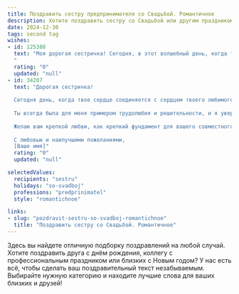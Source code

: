 ```yaml
---
title: Поздравить сестру предпринимателя со Свадьбой. Романтичное
description: Хотите поздравить сестру со Свадьбой или другим праздником? Наш ИИ создаст незабываемое поздравление, а вы обязательно выделитесь среди других.  
date: 2024-12-30
tags: second tag
wishes:
- id: 125388
  text: "Моя дорогая сестричка! Сегодня, в этот волшебный день, когда ты обретаешь своё счастье, я хочу сказать тебе:  пусть ваша жизнь будет такой же яркой и неповторимой, как твой предпринимательский талант! Пусть любовь, словно крепкий бизнес-план, приведёт вас к заветным вершинам благополучия и счастья.  Желаю вам бесконечного океана нежности,  верности и взаимопонимания.  Счастья вам, моя любимая сестра, и крепкой, счастливой семейной жизни!
  "
  rating: "0"
  updated: "null"
- id: 34207
  text: "Дорогая сестричка!
  
  Сегодня день, когда твое сердце соединяется с сердцем твоего любимого, и я от всей души поздравляю вас с этим прекрасным событием! Ваша свадьба — это не просто новая глава в жизни, а яркая сказка, в которой вы пишете свои совместные мечты и стремления.
  
  Ты всегда была для меня примером трудолюбия и решительности, и я уверена, что в браке вы создадите успешную и гармоничную пару, как в бизнесе, так и в жизни. Пусть ваш путь будет усыпан счастливыми моментами, взаимопониманием и поддержкой.
  
  Желаю вам крепкой любви, как крепкий фундамент для вашего совместного дела, и фантастических приключений, которые сделают ваш союз только крепче. Пусть каждый день будет наполнен радостью, смехом и той самой искоркой, которая зажигает сердца.
  
  С любовью и наилучшими пожеланиями,
  [Ваше имя]"
  rating: "0"
  updated: "null"

selectedValues:
  recipients: "sestru"
  holidays: "so-svadboj"
  professions: "predprinimatel"
  style: "romantichnoe"

links:
- slug: "pozdravit-sestru-so-svadboj-romantichnoe"
  title: "Поздравить сестру со Свадьбой. Романтичное"
---
```


Здесь вы найдете отличную подборку поздравлений на любой случай.
Хотите поздравить друга с днём рождения, коллегу с профессиональным праздником или близких с Новым годом? У нас есть всё, чтобы сделать ваш поздравительный текст незабываемым. Выбирайте нужную категорию и находите лучшие слова для ваших близких и друзей!
